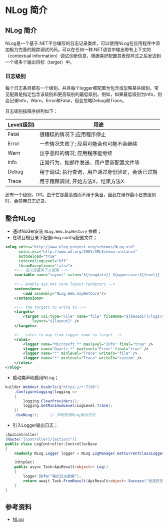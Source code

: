 # NLog 简介

## NLog 简介

NLog是一个基于.NET平台编写的日志记录类库，可以使用NLog在应用程序中添加极为完善的跟踪调试代码。可以在任何一种.NET语言中输出带有上下文的（contextual information）调试诊断信息，根据喜好配置其表现样式之后发送到一个或多个输出目标（target）中。


### 日志级别

每个日志条目都有一个级别。并且每个logger都配置为包含或忽略某些级别。常见配置是指定包含该级别和更高级别的最低级别。例如，如果最低级别为Info，则会记录Info，Warn，Error和Fatal，但会忽略Debug和Trace。



日志级别按降序排列如下：

| Level(级别) | 用途                                             |
| ----------- | ------------------------------------------------ |
| Fatal       | 很糟糕的情况下;应用程序停止                      |
| Error       | 一些情况失败了; 应用可能会也可能不会继续         |
| Warn        | 出乎意料的情况; 应用程序能继续                   |
| Info        | 正常行为，如邮件发送，用户更新配置文件等         |
| Debug       | 用于调试; 执行查询，用户通过身份验证，会话已过期 |
| Trace       | 用于跟踪调试; 开始方法X，结束方法X.              |

还有一个级别，Off。由于它是最高值而不用于条目，因此在用作最小日志级别时，会禁用日志记录。



## 整合NLog

- 通过NuGet安装 `NLog.Web.AspNetCore` 依赖；
- 在项目根目录下配置nlog.config配置文件；

```xml
<nlog xmlns="http://www.nlog-project.org/schemas/NLog.xsd"
      xmlns:xsi="http://www.w3.org/2001/XMLSchema-instance"
      autoReload="true"
      internalLogLevel="Off"
      throwExceptions="false">
	<!-- 定义变量供下文使用 -->
	<variable name="layout" value="${longdate}| ${uppercase:${level}} | ${aspnet-item:variable=requestId} |${threadid}|${logger}|${message} ${exception:format=tostring}|url: ${aspnet-request-url}|action: ${aspnet-mvc-action}"/>
	
	<!-- enable asp.net core layout renderers -->
	<extensions>
		<add assembly="NLog.Web.AspNetCore"/>
	</extensions>

	<!-- the targets to write to -->
	<targets>
		<target xsi:type="File" name="file" fileName="${basedir}/logs/${shortdate}.log"
            layout="${layout}" />
	</targets>

	<!-- rules to map from logger name to target -->
	<rules>
		<logger name="Microsoft.*" maxlevel="Info" final="true" />
		<logger name="Quartz.*" maxlevel="Error" final="true" />
		<logger name="*" minlevel="Trace" writeTo="file" />
		<logger name="*" minlevel="Trace" writeTo="custom" />
	</rules>
</nlog>
```



- 启动类声明启用NLog；

```c#
builder.WebHost.UseUrls($"https://*:7190")
    .ConfigureLogging(logging =>
    {
        logging.ClearProviders();
        logging.SetMinimumLevel(LogLevel.Trace);
    })
    .UseNLog(); 	// 声明使用NLog输出日志
```



- 引入Logger输出日志；

```c#
[ApiController]
[Route("[controller]/[action]")]
public class LogController:ControllerBase
{
    readonly NLog.Logger logger = NLog.LogManager.GetCurrentClassLogger();

    [HttpGet]
    public async Task<ApiResult<object>> Log()
    {
        logger.Info("输出日志数据");
        return await Task.FromResult(ApiResult<object>.Success("发送日志成功"));
    }
}
```



## 参考资料

- [NLog](https://nlog-project.org/)

